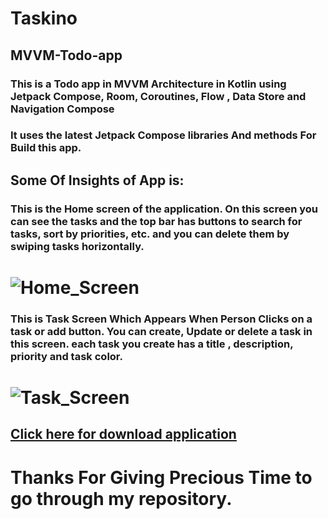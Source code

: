 # Taskino
## MVVM-Todo-app
### This is a Todo app in MVVM Architecture in Kotlin using Jetpack Compose, Room, Coroutines, Flow , Data Store and Navigation Compose

### It uses the latest Jetpack Compose libraries And methods For Build this app.

## Some Of Insights of App is:

### This is the Home screen of the application. On this screen you can see the tasks and the top bar has buttons to search for tasks, sort by priorities, etc. and you can delete them by swiping tasks horizontally.

# ![Home_Screen](https://github.com/codroid-ir/Taskino/assets/119420193/8d826f18-7561-4f98-845c-d2980012a867)

### This is Task Screen Which Appears When Person Clicks on a task or add button. You can create, Update or delete a task in this screen. each task you create has a title , description, priority and task color. 
 
# ![Task_Screen](https://github.com/codroid-ir/Taskino/assets/119420193/cac06160-dc34-4e32-9546-ed197a9c8379)


## [Click here for download application](https://cafebazaar.ir/app/ir.codroid.taskino)
 
# Thanks For Giving Precious Time to go through my repository.
